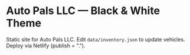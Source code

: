 # Auto Pals LLC — Black & White Theme

Static site for Auto Pals LLC. Edit `data/inventory.json` to update vehicles.
Deploy via Netlify (publish = ".").
